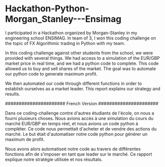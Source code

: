 # Hackathon-Python-Morgan_Stanley---Ensimag

I participated in a Hackathon organized by Morgan-Stanley in my engineering school ENSIMAG. 
In team of 3, I won this coding challenge on the topic of FX Algorithmic trading in Python with my team.

In this coding challenge against other students from the school, we were provided with several things. 
We had access to a simulation of the EUR/GBP market price in real time, and we had a python code to complete. 
This code allowed us to buy and sell shares of the market. The goal was to automate our python code to generate maximum profit. 

We then automated our code through different functions in order to establish ourselves as a market leader. 
This report explains our strategy and results.

###################### French Version ######################

Dans ce coding-challenge contre d'autres étudiants de l'école, on nous a fourni plusieurs choses.
Nous avions accès à une simulation du cours du marché EUR/GBP en temps réel, et nous avions un code python à compléter. 
Ce code nous permettait d'acheter et de vendre des actions du marché. Le but était d'automatiser notre code python pour générer un maximum de profit. 

Nous avons alors automatiseé notre code au travers de différentes fonctions afin de s'imposer en tant que leader sur le marché. 
Ce rapport explique notre stratégie utilisée et nos résultats.
